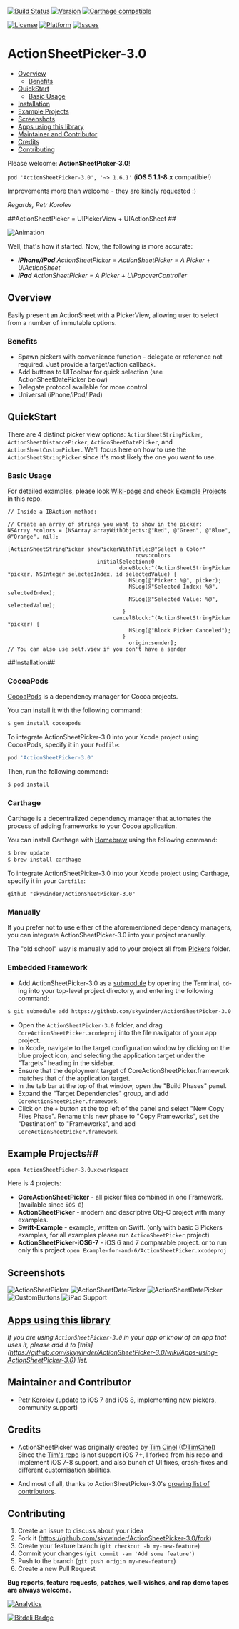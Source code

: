 [![Build Status](https://travis-ci.org/skywinder/ActionSheetPicker-3.0.svg?branch=master)](https://travis-ci.org/skywinder/ActionSheetPicker-3.0)
[![Version](http://img.shields.io/cocoapods/v/ActionSheetPicker-3.0.svg)](http://cocoadocs.org/docsets/ActionSheetPicker-3.0)
[![Carthage compatible](https://img.shields.io/badge/Carthage-compatible-4BC51D.svg?style=flat)](https://github.com/Carthage/Carthage)

[![License](https://img.shields.io/cocoapods/l/ActionSheetPicker-3.0.svg)](http://cocoadocs.org/docsets/ActionSheetPicker-3.0)
[![Platform](https://img.shields.io/cocoapods/p/ActionSheetPicker-3.0.svg)](http://cocoadocs.org/docsets/ActionSheetPicker-3.0)
[![Issues](http://img.shields.io/github/issues/skywinder/ActionSheetPicker-3.0.svg)](https://github.com/skywinder/ActionSheetPicker-3.0/issues?state=open)

ActionSheetPicker-3.0
==================

- [Overview](#overview)
	- [Benefits](#benefits)
- [QuickStart](#quickstart)
	- [Basic Usage](#basic-usage)
- [Installation](#installation)
- [Example Projects](#example-projects)
- [Screenshots](#screenshots)
- [Apps using this library](#apps-using-this-library)
- [Maintainer and Contributor](#maintainer-and-contributor)
- [Credits](#credits)
- [Contributing](#contributing)

Please welcome: **ActionSheetPicker-3.0**!

`pod 'ActionSheetPicker-3.0', '~> 1.6.1'` (**iOS 5.1.1-8.x** compatible!)

Improvements more than welcome - they are kindly requested :)

_Regards, Petr Korolev_

##ActionSheetPicker = UIPickerView + UIActionSheet ##

![Animation](Screenshots/example.gif)

Well, that's how it started. Now, the following is more accurate:

 * _**iPhone/iPod** ActionSheetPicker = ActionSheetPicker = A Picker + UIActionSheet_
 * _**iPad** ActionSheetPicker = A Picker + UIPopoverController_


## Overview ##
Easily present an ActionSheet with a PickerView, allowing user to select from a number of immutable options. 

### Benefits ##

 * Spawn pickers with convenience function - delegate or reference
   not required. Just provide a target/action callback.
 * Add buttons to UIToolbar for quick selection (see ActionSheetDatePicker below)
 * Delegate protocol available for more control
 * Universal (iPhone/iPod/iPad)

## QuickStart

There are 4 distinct picker view options: `ActionSheetStringPicker`, `ActionSheetDistancePicker`, `ActionSheetDatePicker`, and `ActionSheetCustomPicker`. We'll focus here on how to use the `ActionSheetStringPicker` since it's most likely the one you want to use.

### Basic Usage ##

For detailed examples, please look [Wiki-page](https://github.com/skywinder/ActionSheetPicker-3.0/wiki/Basic-Usage) and check [Example Projects](#example-projects) in this repo.

```obj-c
// Inside a IBAction method:

// Create an array of strings you want to show in the picker:
NSArray *colors = [NSArray arrayWithObjects:@"Red", @"Green", @"Blue", @"Orange", nil];

[ActionSheetStringPicker showPickerWithTitle:@"Select a Color"
                                        rows:colors
                            initialSelection:0
                                   doneBlock:^(ActionSheetStringPicker *picker, NSInteger selectedIndex, id selectedValue) {
                                      NSLog(@"Picker: %@", picker);
                                      NSLog(@"Selected Index: %@", selectedIndex);
                                      NSLog(@"Selected Value: %@", selectedValue);
                                    }
                                 cancelBlock:^(ActionSheetStringPicker *picker) {
                                      NSLog(@"Block Picker Canceled");
                                    }
                                      origin:sender];
// You can also use self.view if you don't have a sender
```

 
##Installation##

### CocoaPods

[CocoaPods](http://cocoapods.org) is a dependency manager for Cocoa projects.

You can install it with the following command:

```bash
$ gem install cocoapods
```

To integrate ActionSheetPicker-3.0 into your Xcode project using CocoaPods, specify it in your `Podfile`:

```ruby
pod 'ActionSheetPicker-3.0'
```

Then, run the following command:

```bash
$ pod install
```

### Carthage

Carthage is a decentralized dependency manager that automates the process of adding frameworks to your Cocoa application.

You can install Carthage with [Homebrew](http://brew.sh/) using the following command:

```bash
$ brew update
$ brew install carthage
```

To integrate ActionSheetPicker-3.0 into your Xcode project using Carthage, specify it in your `Cartfile`:

```ogdl
github "skywinder/ActionSheetPicker-3.0"
```

### Manually

If you prefer not to use either of the aforementioned dependency managers, you can integrate ActionSheetPicker-3.0 into your project manually.

The "old school" way is manually add to your project all from [Pickers](/Pickers) folder.

### Embedded Framework

- Add ActionSheetPicker-3.0 as a [submodule](http://git-scm.com/docs/git-submodule) by opening the Terminal, `cd`-ing into your top-level project directory, and entering the following command:

```bash
$ git submodule add https://github.com/skywinder/ActionSheetPicker-3.0.git
```

- Open the `ActionSheetPicker-3.0` folder, and drag `CoreActionSheetPicker.xcodeproj` into the file navigator of your app project.
- In Xcode, navigate to the target configuration window by clicking on the blue project icon, and selecting the application target under the "Targets" heading in the sidebar.
- Ensure that the deployment target of CoreActionSheetPicker.framework matches that of the application target.
- In the tab bar at the top of that window, open the "Build Phases" panel.
- Expand the "Target Dependencies" group, and add `CoreActionSheetPicker.framework`.
- Click on the `+` button at the top left of the panel and select "New Copy Files Phase". Rename this new phase to "Copy Frameworks", set the "Destination" to "Frameworks", and add `CoreActionSheetPicker.framework`.

## Example Projects##

`open ActionSheetPicker-3.0.xcworkspace`

Here is 4 projects:

- **CoreActionSheetPicker** - all picker files combined in one Framework. (available since `iOS 8`)
- **ActionSheetPicker** - modern and descriptive Obj-C project with many examples.
- **Swift-Example** - example, written on Swift. (only with basic 3 Pickers examples, for all examples please run `ActionSheetPicker` project)
- **ActionSheetPicker-iOS6-7** -  iOS 6 and 7 comparable project. or to run only this project `open Example-for-and-6/ActionSheetPicker.xcodeproj`

## Screenshots

![ActionSheetPicker](https://raw.githubusercontent.com/skywinder/ActionSheetPicker-3.0/master/Screenshots/string.png "ActionSheetPicker")
![ActionSheetDatePicker](https://raw.githubusercontent.com/skywinder/ActionSheetPicker-3.0/master/Screenshots/date.png "ActionSheetDatePicker")
![ActionSheetDatePicker](https://raw.githubusercontent.com/Jack-s/ActionSheetPicker-3.0/master/Screenshots/time.png "ActionSheetDatePicker")
![CustomButtons](https://raw.githubusercontent.com/skywinder/ActionSheetPicker-3.0/master/Screenshots/custom.png "CustomButtons")
![iPad Support](https://raw.githubusercontent.com/skywinder/ActionSheetPicker-3.0/master/Screenshots/ipad.png "iPad Support")


## [Apps using this library](https://github.com/skywinder/ActionSheetPicker-3.0/wiki/Apps-using-ActionSheetPicker-3.0) 
*If you are using `ActionSheetPicker-3.0` in your app or know of an app that uses it, please add it to [this] (https://github.com/skywinder/ActionSheetPicker-3.0/wiki/Apps-using-ActionSheetPicker-3.0) list.*

## Maintainer and Contributor

- [Petr Korolev](http://github.com/skywinder) (update to iOS 7 and iOS 8, implementing new pickers, community support)

## Credits

- ActionSheetPicker was originally created by [Tim Cinel](http://github.com/TimCinel) ([@TimCinel](http://twitter.com/TimCinel)) Since the [Tim's repo](https://github.com/TimCinel/ActionSheetPicker) is not support iOS 7+, I forked from his repo and implement iOS 7-8 support, and also bunch of UI fixes, crash-fixes and different customisation abilities.

- And most of all, thanks to ActionSheetPicker-3.0's [growing list of contributors](https://github.com/skywinder/ActionSheetPicker-3.0/graphs/contributors).

## Contributing

1. Create an issue to discuss about your idea
2. Fork it (https://github.com/skywinder/ActionSheetPicker-3.0/fork)
3. Create your feature branch (`git checkout -b my-new-feature`)
4. Commit your changes (`git commit -am 'Add some feature'`)
5. Push to the branch (`git push origin my-new-feature`)
6. Create a new Pull Request

**Bug reports, feature requests, patches, well-wishes, and rap demo tapes are always welcome.**

[![Analytics](https://ga-beacon.appspot.com/UA-52127948-3/ActionSheetPicker-3.0/readme)](https://ga-beacon.appspot.com/UA-52127948-3/ActionSheetPicker-3.0/readme)


[![Bitdeli Badge](https://d2weczhvl823v0.cloudfront.net/skywinder/actionsheetpicker-3.0/trend.png)](https://bitdeli.com/free "Bitdeli Badge")

